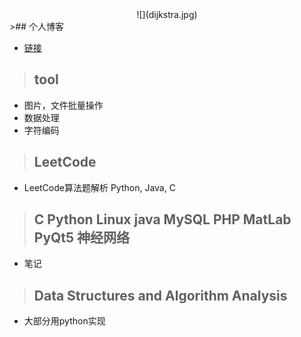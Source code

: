 <div align=center>![](dijkstra.jpg)</div>
>## 个人博客

- [链接](http://www.lxxx.site)

>## tool 

- 图片，文件批量操作
- 数据处理
- 字符编码

>## LeetCode

- LeetCode算法题解析 Python, Java, C

>## C Python Linux java MySQL PHP MatLab PyQt5 神经网络
- 笔记


>## Data Structures and Algorithm Analysis

- 大部分用python实现

